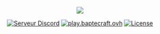 <div align="center">

[![](https://baptecraft.ovh/23C2G.png)](https://baptecraft.ovh/)

[![Serveur Discord](https://shields.io/discord/823450591601885194?style=for-the-badge)](https://discord.gg/tewEz75czN)
[![play.baptecraft.ovh](https://img.shields.io/endpoint?style=for-the-badge&url=https://minecraft-server-status-badge.vercel.app/api/server/play.baptecraft.ovh?port?25565)](https://baptecraft.ovh/)
[![License](https://img.shields.io/github/license/baptiste313/baptecraft?style=for-the-badge)](https://unlicense.org/)

</div>
